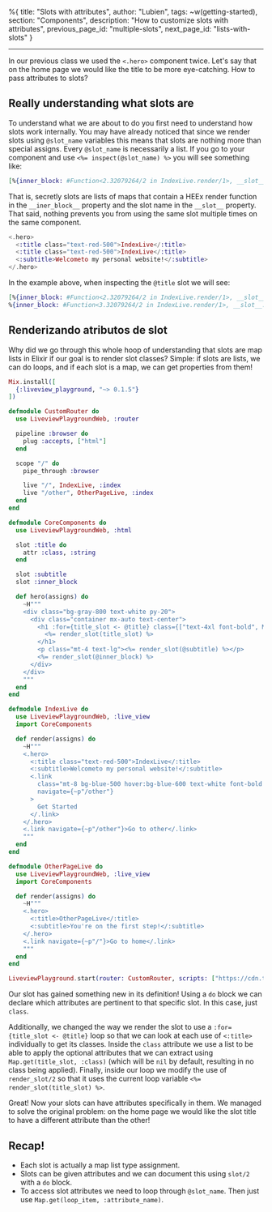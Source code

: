 %{
title: "Slots with attributes",
author: "Lubien",
tags: ~w(getting-started),
section: "Components",
description: "How to customize slots with attributes",
previous_page_id: "multiple-slots",
next_page_id: "lists-with-slots"
}

---

In our previous class we used the `<.hero>` component twice. Let's say that on the home page we would like the title to be more eye-catching. How to pass attributes to slots?

## Really understanding what slots are

To understand what we are about to do you first need to understand how slots work internally. You may have already noticed that since we render slots using `@slot_name` variables this means that slots are nothing more than special assigns. Every `@slot_name` is necessarily a list. If you go to your component and use `<%= inspect(@slot_name) %>` you will see something like:

```elixir
[%{inner_block: #Function<2.32079264/2 in IndexLive.render/1>, __slot__: :nome_do_slot}]
```

That is, secretly slots are lists of maps that contain a HEEx render function in the `__iner_block__` property and the slot name in the `__slot__` property. That said, nothing prevents you from using the same slot multiple times on the same component.

```elixir
<.hero>
  <:title class="text-red-500">IndexLive</:title>
  <:title class="text-red-500">IndexLive</:title>
  <:subtitle>Welcometo my personal website!</:subtitle>
</.hero>
```

In the example above, when inspecting the `@title` slot we will see:

```elixir
[%{inner_block: #Function<2.32079264/2 in IndexLive.render/1>, __slot__: :title},
%{inner_block: #Function<3.32079264/2 in IndexLive.render/1>, __slot__: :title}]
```

## Renderizando atributos de slot

Why did we go through this whole hoop of understanding that slots are map lists in Elixir if our goal is to render slot classes? Simple: if slots are lists, we can do loops, and if each slot is a map, we can get properties from them!

```elixir
Mix.install([
  {:liveview_playground, "~> 0.1.5"}
])

defmodule CustomRouter do
  use LiveviewPlaygroundWeb, :router

  pipeline :browser do
    plug :accepts, ["html"]
  end

  scope "/" do
    pipe_through :browser

    live "/", IndexLive, :index
    live "/other", OtherPageLive, :index
  end
end

defmodule CoreComponents do
  use LiveviewPlaygroundWeb, :html

  slot :title do
    attr :class, :string
  end

  slot :subtitle
  slot :inner_block

  def hero(assigns) do
    ~H"""
    <div class="bg-gray-800 text-white py-20">
      <div class="container mx-auto text-center">
        <h1 :for={title_slot <- @title} class={["text-4xl font-bold", Map.get(title_slot, :class)]}>
          <%= render_slot(title_slot) %>
        </h1>
        <p class="mt-4 text-lg"><%= render_slot(@subtitle) %></p>
        <%= render_slot(@inner_block) %>
      </div>
    </div>
    """
  end
end

defmodule IndexLive do
  use LiveviewPlaygroundWeb, :live_view
  import CoreComponents

  def render(assigns) do
    ~H"""
    <.hero>
      <:title class="text-red-500">IndexLive</:title>
      <:subtitle>Welcometo my personal website!</:subtitle>
      <.link
        class="mt-8 bg-blue-500 hover:bg-blue-600 text-white font-bold py-2 px-4 rounded"
        navigate={~p"/other"}
      >
        Get Started
      </.link>
    </.hero>
    <.link navigate={~p"/other"}>Go to other</.link>
    """
  end
end

defmodule OtherPageLive do
  use LiveviewPlaygroundWeb, :live_view
  import CoreComponents

  def render(assigns) do
    ~H"""
    <.hero>
      <:title>OtherPageLive</:title>
      <:subtitle>You're on the first step!</:subtitle>
    </.hero>
    <.link navigate={~p"/"}>Go to home</.link>
    """
  end
end

LiveviewPlayground.start(router: CustomRouter, scripts: ["https://cdn.tailwindcss.com"])
```

Our slot has gained something new in its definition! Using a `do` block we can declare which attributes are pertinent to that specific slot. In this case, just `class`.

Additionally, we changed the way we render the slot to use a `:for={title_slot <- @title}` loop so that we can look at each use of `<:title>` individually to get its classes. Inside the `class` attribute we use a list to be able to apply the optional attributes that we can extract using `Map.get(title_slot, :class)` (which will be `nil` by default, resulting in no class being applied). Finally, inside our loop we modify the use of `render_slot/2` so that it uses the current loop variable `<%= render_slot(title_slot) %>`.

Great! Now your slots can have attributes specifically in them. We managed to solve the original problem: on the home page we would like the slot title to have a different attribute than the other!

## Recap!

- Each slot is actually a map list type assignment.
- Slots can be given attributes and we can document this using `slot/2` with a `do` block.
- To access slot attributes we need to loop through `@slot_name`. Then just use `Map.get(loop_item, :attribute_name)`.
